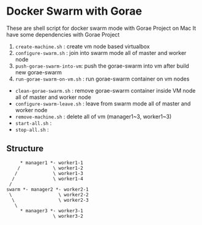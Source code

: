 # Docker Swarm with Gorae
These are shell script for docker swarm mode with Gorae Project on Mac
It have some dependencies with Gorae Project

1. `create-machine.sh` : create vm node based virtualbox
2. `configure-swarm.sh` : join into swarm mode all of master and worker node
3. `push-gorae-swarm-into-vm`: push the gorae-swarm into vm after build new gorae-swarm
4. `run-gorae-swarm-on-vm.sh` : run gorae-swarm container on vm nodes
- `clean-gorae-swarm.sh` : remove gorae-swarm container inside VM node all of master and worker node
- `configure-swarm-leave.sh` : leave from swarm mode all of master and worker node
- `remove-machine.sh` : delete all of vm (manager1~3, worker1~3)
- `start-all.sh` :
- `stop-all.sh` :

## Structure

```
     * manager1 *- worker1-1
    /            \ worker1-2
   /             \ worker1-3
  /              \ worker1-4
 /
swarm *- manager2 *- worker2-1
 \                 \ worker2-2
  \                \ worker2-3
   \
     * manager3 *- worker3-1
                 \ worker3-2
```
